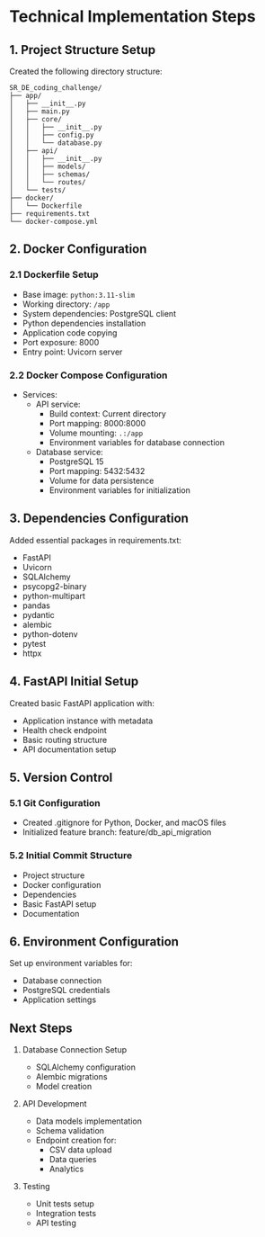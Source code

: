 # Technical Implementation Steps

## 1. Project Structure Setup
Created the following directory structure:
```
SR_DE_coding_challenge/
├── app/
│   ├── __init__.py
│   ├── main.py
│   ├── core/
│   │   ├── __init__.py
│   │   ├── config.py
│   │   └── database.py
│   ├── api/
│   │   ├── __init__.py
│   │   ├── models/
│   │   ├── schemas/
│   │   └── routes/
│   └── tests/
├── docker/
│   └── Dockerfile
├── requirements.txt
└── docker-compose.yml
```

## 2. Docker Configuration

### 2.1 Dockerfile Setup
- Base image: `python:3.11-slim`
- Working directory: `/app`
- System dependencies: PostgreSQL client
- Python dependencies installation
- Application code copying
- Port exposure: 8000
- Entry point: Uvicorn server

### 2.2 Docker Compose Configuration
- Services:
  - API service:
    - Build context: Current directory
    - Port mapping: 8000:8000
    - Volume mounting: `.:/app`
    - Environment variables for database connection
  - Database service:
    - PostgreSQL 15
    - Port mapping: 5432:5432
    - Volume for data persistence
    - Environment variables for initialization

## 3. Dependencies Configuration
Added essential packages in requirements.txt:
- FastAPI
- Uvicorn
- SQLAlchemy
- psycopg2-binary
- python-multipart
- pandas
- pydantic
- alembic
- python-dotenv
- pytest
- httpx

## 4. FastAPI Initial Setup
Created basic FastAPI application with:
- Application instance with metadata
- Health check endpoint
- Basic routing structure
- API documentation setup

## 5. Version Control
### 5.1 Git Configuration
- Created .gitignore for Python, Docker, and macOS files
- Initialized feature branch: feature/db_api_migration

### 5.2 Initial Commit Structure
- Project structure
- Docker configuration
- Dependencies
- Basic FastAPI setup
- Documentation

## 6. Environment Configuration
Set up environment variables for:
- Database connection
- PostgreSQL credentials
- Application settings

## Next Steps
1. Database Connection Setup
   - SQLAlchemy configuration
   - Alembic migrations
   - Model creation

2. API Development
   - Data models implementation
   - Schema validation
   - Endpoint creation for:
     - CSV data upload
     - Data queries
     - Analytics

3. Testing
   - Unit tests setup
   - Integration tests
   - API testing 